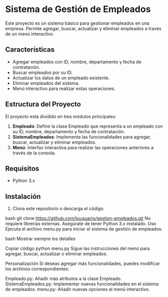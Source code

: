 # Sistema de Gestión de Empleados

Este proyecto es un sistema básico para gestionar empleados en una empresa. Permite agregar, buscar, actualizar y eliminar empleados a través de un menú interactivo.

## Características

- Agregar empleados con ID, nombre, departamento y fecha de contratación.
- Buscar empleados por su ID.
- Actualizar los datos de un empleado existente.
- Eliminar empleados del sistema.
- Menú interactivo para realizar estas operaciones.

## Estructura del Proyecto

El proyecto está dividido en tres módulos principales:

1. **Empleado**: Define la clase Empleado que representa a un empleado con su ID, nombre, departamento y fecha de contratación.
2. **SistemaEmpleados**: Implementa las funcionalidades para agregar, buscar, actualizar y eliminar empleados.
3. **Menú**: Interfaz interactiva para realizar las operaciones anteriores a través de la consola.

## Requisitos

- Python 3.x

## Instalación

1. Clona este repositorio o descarga el código.
   
bash
   git clone https://github.com/tuusuario/gestion-empleados.git
No requiere librerías externas. Asegúrate de tener Python 3.x instalado.
Uso
Ejecuta el archivo menu.py para iniciar el sistema de gestión de empleados.

bash
Mostrar siempre los detalles

Copiar código
python menu.py
Sigue las instrucciones del menú para agregar, buscar, actualizar o eliminar empleados.

Personalización
Si deseas agregar más funcionalidades, puedes modificar los archivos correspondientes:

Empleado.py: Añadir más atributos a la clase Empleado.
SistemaEmpleados.py: Implementar nuevas funcionalidades en el sistema de empleados.
menu.py: Añadir nuevas opciones al menú interactivo.
